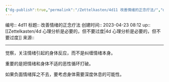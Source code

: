 ```yaml
---
{"dg-publish":true,"permalink":"/Zettelkasten/4d11 改善情绪的正念疗法/","dgPassFrontmatter":true}
---
```


编号:: 4d11
标题:: 改善情绪的正念疗法
创建时间:: 2023-04-23 08:12
up:: [[Zettelkasten/4d 心理分析是必要的，但不要过度\|4d 心理分析是必要的，但不要过度]]
来源:: 

---
觉察，关注情绪引起的身体反应，而不是纠缠情绪本身。

重要的是把情绪和身体不适的恶性循环打破。

如果负面情绪挥之不去，要考虑身体需要深度休息的可能性。